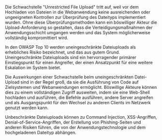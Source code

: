 Die Schwachstelle "Unrestricted File Upload" tritt auf, weil vor dem Hochladen von Dateien in die Webanwendung keine ausreichenden oder ungeeigneten Kontrollen zur Überprüfung des Dateityps implementiert wurden. Ohne diese Überprüfungsmethoden kann ein böswilliger Akteur die Upload-Anforderung so gestalten, dass die Verteidigungsmaßnahmen der Anwendungsschicht umgangen werden und das System möglicherweise vollständig kompromittiert wird.

In den OWASP Top 10 werden uneingeschränkte Dateiuploads als erhebliches Risiko bezeichnet, und das aus gutem Grund. Uneingeschränkte Dateiuploads sind ein hervorragender primärer Einstiegspunkt für einen Angreifer, der einen Ansatzpunkt für eine weitere Eskalation im System bietet.

Die Auswirkungen einer Schwachstelle beim uneingeschränkten Datei-Upload sind in der Regel groß, da sie die Ausführung von Code auf Zielsystemen und Webanwendungen ermöglicht. Böswillige Akteure können dies zu einem vollständigen Zugriff ausweiten, indem sie eine Web-Shell hochladen und ausführen, die Befehle ausführen, andere Server angreifen und als Ausgangspunkt für den Wechsel zu anderen Clients im Netzwerk genutzt werden kann.

Unbeschränkte Dateiuploads können zu Command Injection, XSS-Angriffen, Denial-of-Service-Angriffen, der Erstellung von Phishing-Seiten und anderen Risiken führen, die von der Anwendungstechnologie und dem hochgeladenen Dateityp abhängen.